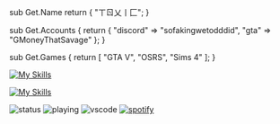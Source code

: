 
sub Get.Name 
    return {
		"ㄒㄖ乂丨匚";
}

sub Get.Accounts {
    return {
        "discord" => "sofakingwetodddid",
        "gta" => "GMoneyThatSavage"
    };
}

sub Get.Games {
    return [
        "GTA V",
        "OSRS",
        "Sims 4"
    ];
}

[![My Skills](https://skillicons.dev/icons?i=discord)](https://skillicons.dev)

[![My Skills](https://skillicons.dev/icons?i=perl,java,js,sqlite,rust,c,cs,cpp,crystal,blender,ts,go,lua,py)](https://skillicons.dev)

![status](https://nocache.advaith.workers.dev?url=https://img.shields.io/endpoint?url=https://dev.discordprofiles.me/api/badge/status/276544649148235776?simple=true)
![playing](https://nocache.advaith.workers.dev?url=https://img.shields.io/endpoint?url=https://dev.discordprofiles.me/api/badge/playing/276544649148235776)
![vscode](https://nocache.advaith.workers.dev?url=https://img.shields.io/endpoint?url=https://dev.discordprofiles.me/api/badge/vscode/276544649148235776)
[![spotify](https://nocache.advaith.workers.dev?url=https://img.shields.io/endpoint?url=https://dev.discordprofiles.me/api/badge/spotify/276544649148235776)](https://dev.discordprofiles.me/openspotify/276544649148235776)

